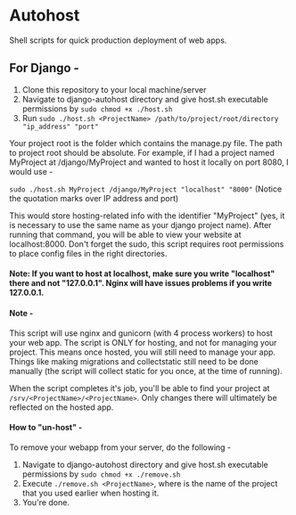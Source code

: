 # Autohost
Shell scripts for quick production deployment of web apps.

## For Django - 

1. Clone this repository to your local machine/server
2. Navigate to django-autohost directory and give host.sh executable permissions by `sudo chmod +x ./host.sh`
3. Run `sudo ./host.sh <ProjectName> /path/to/project/root/directory "ip_address" "port"`

Your project root is the folder which contains the manage.py file. The path to project root should be absolute.
For example, if I had a project named MyProject at 
/django/MyProject and wanted to host it locally on port 8080, I would use - 

`sudo ./host.sh MyProject /django/MyProject "localhost" "8000"` (Notice the quotation marks over IP address and port)

This would store hosting-related info with the identifier "MyProject" (yes, it is necessary to use the same name
as your django project name). After running that command, you will be able to view your website at localhost:8000. Don't
forget the sudo, this script requires root permissions to place config files in the right directories.

#### Note: If you want to host at localhost, make sure you write "localhost" there and not "127.0.0.1". Nginx will have issues problems if you write 127.0.0.1.

#### Note -
This script will use nginx and gunicorn (with 4 process workers) to host your web app. The script is ONLY for hosting, and not for managing your project.
This means once hosted, you will still need to manage your app. Things like making migrations and collectstatic still need to be 
done manually (the script will collect static for you once, at the time of running).

When the script completes it's job, you'll be able to find your project at `/srv/<ProjectName>/<ProjectName>`. Only changes there
will ultimately be reflected on the hosted app.

#### How to "un-host" - 
To remove your webapp from your server, do the following - 
1. Navigate to django-autohost directory and give host.sh executable permissions by `sudo chmod +x ./remove.sh`
2. Execute `./remove.sh <ProjectName>`, where <ProjectName> is the name of the project that you used earlier when hosting it.
3. You're done.
